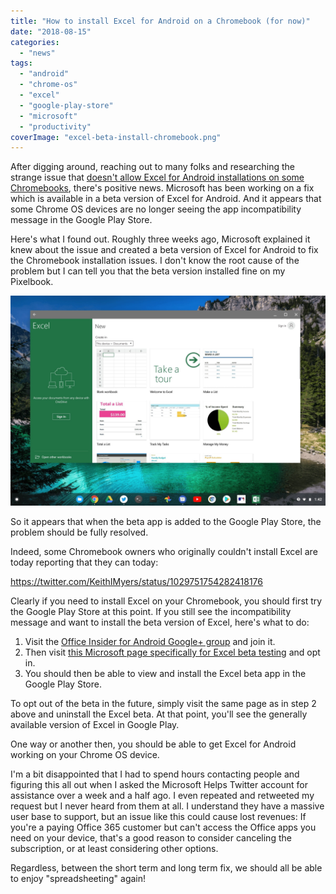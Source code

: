 ```yaml
---
title: "How to install Excel for Android on a Chromebook (for now)"
date: "2018-08-15"
categories: 
  - "news"
tags: 
  - "android"
  - "chrome-os"
  - "excel"
  - "google-play-store"
  - "microsoft"
  - "productivity"
coverImage: "excel-beta-install-chromebook.png"
---
```


After digging around, reaching out to many folks and researching the strange issue that [doesn't allow Excel for Android installations on some Chromebooks](https://www.aboutchromebooks.com/opinion/android-microsoft-excel-incompatible-chromebooks-wont-install/), there's positive news. Microsoft has been working on a fix which is available in a beta version of Excel for Android. And it appears that some Chrome OS devices are no longer seeing the app incompatibility message in the Google Play Store.

Here's what I found out. Roughly three weeks ago, Microsoft explained it knew about the issue and created a beta version of Excel for Android to fix the Chromebook installation issues. I don't know the root cause of the problem but I can tell you that the beta version installed fine on my Pixelbook.

[![](images/Excel-installed-on-Pixelbook.png)](https://www.aboutchromebooks.com/news/how-to-install-excel-for-android-on-a-chromebook-incompatible/attachment/excel-installed-on-pixelbook/)

So it appears that when the beta app is added to the Google Play Store, the problem should be fully resolved.

Indeed, some Chromebook owners who originally couldn't install Excel are today reporting that they can today:

https://twitter.com/KeithIMyers/status/1029751754282418176

Clearly if you need to install Excel on your Chromebook, you should first try the Google Play Store at this point. If you still see the incompatibility message and want to install the beta version of Excel, here's what to do:

1. Visit the [Office Insider for Android Google+ group](https://go.microsoft.com/fwlink/?linkid=847786) and join it.
2. Then visit [this Microsoft page specifically for Excel beta testing](https://go.microsoft.com/fwlink/p/?LinkID=722565) and opt in.
3. You should then be able to view and install the Excel beta app in the Google Play Store.

To opt out of the beta in the future, simply visit the same page as in step 2 above and uninstall the Excel beta. At that point, you'll see the generally available version of Excel in Google Play.

One way or another then, you should be able to get Excel for Android working on your Chrome OS device.

I'm a bit disappointed that I had to spend hours contacting people and figuring this all out when I asked the Microsoft Helps Twitter account for assistance over a week and a half ago. I even repeated and retweeted my request but I never heard from them at all. I understand they have a massive user base to support, but an issue like this could cause lost revenues: If you're a paying Office 365 customer but can't access the Office apps you need on your device, that's a good reason to consider canceling the subscription, or at least considering other options.

Regardless, between the short term and long term fix, we should all be able to enjoy "spreadsheeting" again!
